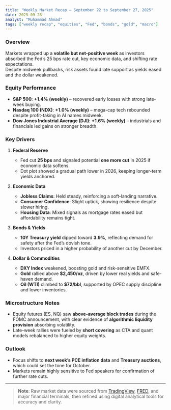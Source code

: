 ```yaml
---
title: "Weekly Market Recap – September 22 to September 27, 2025"
date: 2025-09-28
analyst: "Muhammad Ahmad"
tags: ["weekly recap", "equities", "Fed", "bonds", "gold", "macro"]
---
```


### Overview
Markets wrapped up a **volatile but net-positive week** as investors absorbed the Fed’s 25 bps rate cut, key economic data, and shifting rate expectations.  
Despite midweek pullbacks, risk assets found late support as yields eased and the dollar weakened.

### Equity Performance
- **S&P 500**: **+1.4% (weekly)** – recovered early losses with strong late-week buying.  
- **Nasdaq 100 (NDX)**: **+1.0% (weekly)** – mega-cap tech rebounded despite profit-taking in AI names midweek.  
- **Dow Jones Industrial Average (DJI)**: **+1.6% (weekly)** – industrials and financials led gains on stronger breadth.

### Key Drivers
1. **Federal Reserve**  
   - Fed cut **25 bps** and signaled potential **one more cut** in 2025 if economic data softens.  
   - Dot plot showed a gradual path lower in 2026, keeping longer-term yields anchored.

2. **Economic Data**  
   - **Jobless Claims**: Held steady, reinforcing a soft-landing narrative.  
   - **Consumer Confidence**: Slight uptick, showing resilience despite slower hiring.  
   - **Housing Data**: Mixed signals as mortgage rates eased but affordability remains tight.

3. **Bonds & Yields**  
   - **10Y Treasury yield** dipped toward **3.9%**, reflecting demand for safety after the Fed’s dovish tone.  
   - Investors priced in a higher probability of another cut by December.

4. **Dollar & Commodities**  
   - **DXY Index** weakened, boosting gold and risk-sensitive EMFX.  
   - **Gold** rallied above **$2,450/oz**, driven by lower real yields and safe-haven demand.  
   - **Oil (WTI)** climbed to **$72/bbl**, supported by OPEC supply discipline and lower inventories.

### Microstructure Notes
- Equity futures (ES, NQ) saw **above-average block trades** during the FOMC announcement, with clear evidence of **algorithmic liquidity provision** absorbing volatility.
- Late-week rallies were fueled by **short covering** as CTA and quant models rebalanced to higher equity weights.

### Outlook
- Focus shifts to **next week’s PCE inflation data** and **Treasury auctions**, which could set the tone for October.  
- Markets remain highly sensitive to Fed speakers for confirmation of further rate cuts.

---

> **Note**: Raw market data were sourced from [TradingView](https://www.tradingview.com), [FRED](https://fred.stlouisfed.org), and major financial terminals, then refined using digital analytical tools for accuracy and clarity.
